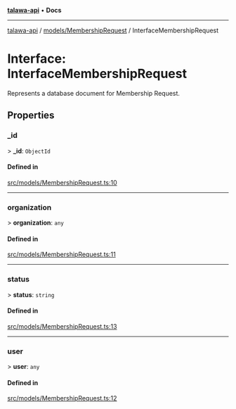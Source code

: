 [**talawa-api**](../../../README.md) • **Docs**

***

[talawa-api](../../../modules.md) / [models/MembershipRequest](../README.md) / InterfaceMembershipRequest

# Interface: InterfaceMembershipRequest

Represents a database document for Membership Request.

## Properties

### \_id

\> **\_id**: `ObjectId`

#### Defined in

[src/models/MembershipRequest.ts:10](https://github.com/PalisadoesFoundation/talawa-api/blob/0e711c6a6b57f55ab5776fc9c8edfc5ebc0b3d70/src/models/MembershipRequest.ts#L10)

***

### organization

\> **organization**: `any`

#### Defined in

[src/models/MembershipRequest.ts:11](https://github.com/PalisadoesFoundation/talawa-api/blob/0e711c6a6b57f55ab5776fc9c8edfc5ebc0b3d70/src/models/MembershipRequest.ts#L11)

***

### status

\> **status**: `string`

#### Defined in

[src/models/MembershipRequest.ts:13](https://github.com/PalisadoesFoundation/talawa-api/blob/0e711c6a6b57f55ab5776fc9c8edfc5ebc0b3d70/src/models/MembershipRequest.ts#L13)

***

### user

\> **user**: `any`

#### Defined in

[src/models/MembershipRequest.ts:12](https://github.com/PalisadoesFoundation/talawa-api/blob/0e711c6a6b57f55ab5776fc9c8edfc5ebc0b3d70/src/models/MembershipRequest.ts#L12)
